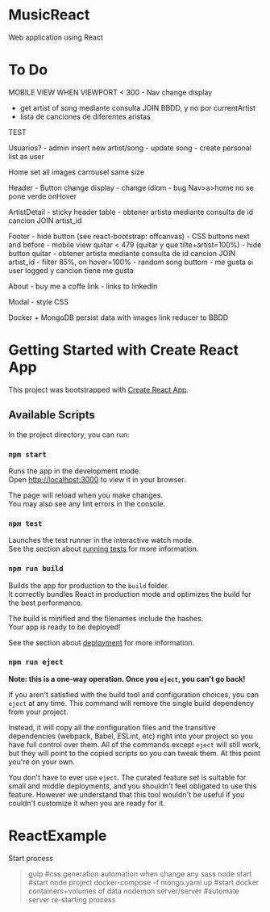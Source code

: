 # MusicReact
Web application using React
# To Do
MOBILE VIEW WHEN VIEWPORT < 300
    - Nav change display

- get artist of song mediante consulta JOIN BBDD, y no por currentArtist
- lista de canciones de diferentes aristas

TEST

Usuarios?
    - admin insert new artist/song
    - update song
    - create personal list as user

Home
    set all images carrousel same size

Header
    - Button change display
    - change idiom
    - bug Nav>a>home no se pone verde onHover

ArtistDetail
    - sticky header table
    - obtener artista mediante consulta de id cancion JOIN artist_id

Footer
    - hide button (see react-bootstrap: offcanvas)
    - CSS buttons next and before
    - mobile view quitar < 479 (quitar y que tilte+artist=100%)
    - hide button quitar
    - obtener artista mediante consulta de id cancion JOIN artist_id
    - filter 85%, on hover=100%
    - random song buttom
    - me gusta si user logged y cancion tiene me gusta

About
    - buy me a coffe link
    - links to linkedIn

Modal
    - style CSS


Docker + MongoDB 
    persist data with images
    link reducer to BBDD


# Getting Started with Create React App

This project was bootstrapped with [Create React App](https://github.com/facebook/create-react-app).

## Available Scripts

In the project directory, you can run:

### `npm start`

Runs the app in the development mode.\
Open [http://localhost:3000](http://localhost:3000) to view it in your browser.

The page will reload when you make changes.\
You may also see any lint errors in the console.

### `npm test`

Launches the test runner in the interactive watch mode.\
See the section about [running tests](https://facebook.github.io/create-react-app/docs/running-tests) for more information.

### `npm run build`

Builds the app for production to the `build` folder.\
It correctly bundles React in production mode and optimizes the build for the best performance.

The build is minified and the filenames include the hashes.\
Your app is ready to be deployed!

See the section about [deployment](https://facebook.github.io/create-react-app/docs/deployment) for more information.

### `npm run eject`

**Note: this is a one-way operation. Once you `eject`, you can't go back!**

If you aren't satisfied with the build tool and configuration choices, you can `eject` at any time. This command will remove the single build dependency from your project.

Instead, it will copy all the configuration files and the transitive dependencies (webpack, Babel, ESLint, etc) right into your project so you have full control over them. All of the commands except `eject` will still work, but they will point to the copied scripts so you can tweak them. At this point you're on your own.

You don't have to ever use `eject`. The curated feature set is suitable for small and middle deployments, and you shouldn't feel obligated to use this feature. However we understand that this tool wouldn't be useful if you couldn't customize it when you are ready for it.

# ReactExample
Start process
>gulp #css generation automation when change any sass
>node start #start node project
>docker-compose -f mongo.yaml up #start docker containers+volumes of data
>nodemon server/server #automate server re-starting process
